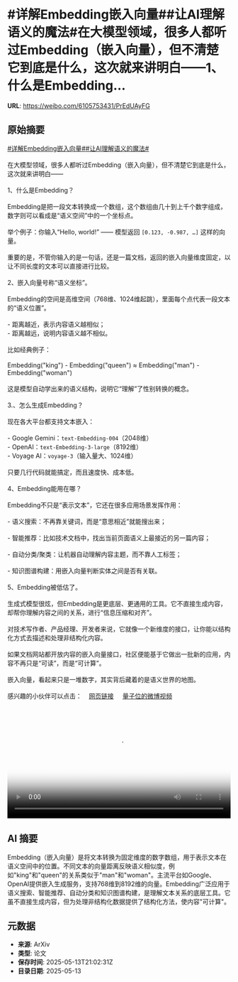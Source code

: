# #详解Embedding嵌入向量##让AI理解语义的魔法#在大模型领域，很多人都听过Embedding（嵌入向量），但不清楚它到底是什么，这次就来讲明白——1、什么是Embedding...

**URL**: https://weibo.com/6105753431/PrEdUAyFG

## 原始摘要

<a href="https://m.weibo.cn/search?containerid=231522type%3D1%26t%3D10%26q%3D%23%E8%AF%A6%E8%A7%A3Embedding%E5%B5%8C%E5%85%A5%E5%90%91%E9%87%8F%23&amp;extparam=%23%E8%AF%A6%E8%A7%A3Embedding%E5%B5%8C%E5%85%A5%E5%90%91%E9%87%8F%23" data-hide=""><span class="surl-text">#详解Embedding嵌入向量#</span></a><a href="https://m.weibo.cn/search?containerid=231522type%3D1%26t%3D10%26q%3D%23%E8%AE%A9AI%E7%90%86%E8%A7%A3%E8%AF%AD%E4%B9%89%E7%9A%84%E9%AD%94%E6%B3%95%23&amp;extparam=%23%E8%AE%A9AI%E7%90%86%E8%A7%A3%E8%AF%AD%E4%B9%89%E7%9A%84%E9%AD%94%E6%B3%95%23" data-hide=""><span class="surl-text">#让AI理解语义的魔法#</span></a><br><br>在大模型领域，很多人都听过Embedding（嵌入向量），但不清楚它到底是什么，这次就来讲明白——<br><br>1、什么是Embedding？<br><br>Embedding是把一段文本转换成一个数组，这个数组由几十到上千个数字组成，数字则可以看成是“语义空间”中的一个坐标点。 <br><br>举个例子：你输入“Hello, world!” —— 模型返回 `[0.123, -0.987, …]` 这样的向量。<br><br>重要的是，不管你输入的是一句话，还是一篇文档，返回的嵌入向量维度固定，以让不同长度的文本可以直接进行比较。<br><br>2、嵌入向量号称“语义坐标”。<br><br>Embedding的空间是高维空间（768维、1024维起跳），里面每个点代表一段文本的“语义位置”。<br><br>- 距离越近，表示内容语义越相似；<br>- 距离越远，说明内容语义越不相似。<br><br>比如经典例子：<br><br>Embedding("king") - Embedding("queen") ≈ Embedding("man") - Embedding("woman") <br><br>这是模型自动学出来的语义结构，说明它“理解”了性别转换的概念。<br><br>3.、怎么生成Embedding？<br><br>现在各大平台都支持文本嵌入：<br><br>- Google Gemini：`text-Embedding-004`（2048维）<br>- OpenAI：`text-Embedding-3-large`（8192维）<br>- Voyage AI：`voyage-3`（输入量大、1024维）  <br><br>只要几行代码就能搞定，而且速度快、成本低。<br><br>4、Embedding能用在哪？<br><br>Embedding不只是“表示文本”，它还在很多应用场景发挥作用：<br><br>- 语义搜索：不再靠关键词，而是“意思相近”就能搜出来；<br><br>- 智能推荐：比如技术文档中，找出当前页面语义上最接近的另一篇内容；<br><br>- 自动分类/聚类：让机器自动理解内容主题，而不靠人工标签；<br><br>- 知识图谱构建：用嵌入向量判断实体之间是否有关联。<br><br>5、Embedding被低估了。<br><br>生成式模型很炫，但Embedding是更底层、更通用的工具。它不直接生成内容，却帮你理解内容之间的关系，进行“信息压缩和对齐”。<br><br>对技术写作者、产品经理、开发者来说，它就像一个新维度的接口，让你能以结构化方式去描述和处理非结构化内容。<br><br>如果文档网站都开放内容的嵌入向量接口，社区便能基于它做出一批新的应用，内容不再只是“可读”，而是“可计算”。<br><br>嵌入向量，看起来只是一堆数字，其实背后藏着的是语义世界的地图。<br><br>感兴趣的小伙伴可以点击：<a href="https://weibo.cn/sinaurl?u=https%3A%2F%2Ftechnicalwriting.dev%2Fml%2Fembeddings%2Foverview.html" data-hide=""><span class="url-icon"><img style="width: 1rem;height: 1rem" src="https://h5.sinaimg.cn/upload/2015/09/25/3/timeline_card_small_web_default.png" referrerpolicy="no-referrer"></span><span class="surl-text">网页链接</span></a> <a href="https://video.weibo.com/show?fid=1034:5165894335135766" data-hide=""><span class="url-icon"><img style="width: 1rem;height: 1rem" src="https://h5.sinaimg.cn/upload/2015/09/25/3/timeline_card_small_video_default.png" referrerpolicy="no-referrer"></span><span class="surl-text">量子位的微博视频</span></a><br clear="both"><div style="clear: both"></div><video controls="controls" poster="https://tvax4.sinaimg.cn/orj480/006Fd7o3ly1i1dzxf76rvj30u00uzjuh.jpg" style="width: 100%"><source src="https://f.video.weibocdn.com/o0/TqmnXOnllx08odl38SFW010412007d710E010.mp4?label=mp4_720p&amp;template=720x740.24.0&amp;ori=0&amp;ps=1CwnkDw1GXwCQx&amp;Expires=1747173444&amp;ssig=pxqQxwy261&amp;KID=unistore,video"><source src="https://f.video.weibocdn.com/o0/8rQZxqwElx08odl35A3e010412005j690E010.mp4?label=mp4_hd&amp;template=540x556.24.0&amp;ori=0&amp;ps=1CwnkDw1GXwCQx&amp;Expires=1747173444&amp;ssig=anBw0KQMBB&amp;KID=unistore,video"><source src="https://f.video.weibocdn.com/o0/eJoLe1SVlx08odl31neE010412002w2X0E010.mp4?label=mp4_ld&amp;template=360x368.24.0&amp;ori=0&amp;ps=1CwnkDw1GXwCQx&amp;Expires=1747173444&amp;ssig=lrHwSyckkW&amp;KID=unistore,video"><p>视频无法显示，请前往<a href="https://video.weibo.com/show?fid=1034%3A5165894335135766" target="_blank" rel="noopener noreferrer">微博视频</a>观看。</p></video>

## AI 摘要

Embedding（嵌入向量）是将文本转换为固定维度的数字数组，用于表示文本在语义空间中的位置。不同文本的向量距离反映语义相似度，例如"king"和"queen"的关系类似于"man"和"woman"。主流平台如Google、OpenAI提供嵌入生成服务，支持768维到8192维的向量。Embedding广泛应用于语义搜索、智能推荐、自动分类和知识图谱构建，是理解文本关系的底层工具。它虽不直接生成内容，但为处理非结构化数据提供了结构化方法，使内容"可计算"。

## 元数据

- **来源**: ArXiv
- **类型**: 论文
- **保存时间**: 2025-05-13T21:02:31Z
- **目录日期**: 2025-05-13
